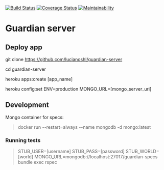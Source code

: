 [![Build Status](https://travis-ci.org/lucianoshl/guardian-server.svg?branch=master)](https://travis-ci.org/lucianoshl/guardian-server)
[![Coverage Status](https://coveralls.io/repos/github/lucianoshl/guardian-server/badge.svg?branch=master)](https://coveralls.io/github/lucianoshl/guardian-server?branch=master)
[![Maintainability](https://api.codeclimate.com/v1/badges/2ca7992702f76e8037d6/maintainability)](https://codeclimate.com/github/lucianoshl/guardian-server/maintainability)

# Guardian server
## Deploy app
git clone https://github.com/lucianoshl/guardian-server

cd guardian-server

heroku apps:create [app_name]

heroku config:set ENV=production MONGO_URL=[mongo_server_uri]

## Development

Mongo container for specs:
> docker run --restart=always --name mongodb -d mongo:latest

### Running tests

> STUB_USER=[username] STUB_PASS=[password] STUB_WORLD=[world] MONGO_URL=mongodb://localhost:27017/guardian-specs bundle exec rspec